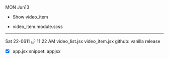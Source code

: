MON Jun13

- Show video_item

* video_item.module.scss

---

Sat 22-0611 𖦣 11:22 AM
video_list.jsx
video_item.jsx
github: vanilla release

- [x] app.jsx snippet: appjsx
